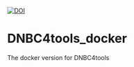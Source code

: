 [![DOI](https://zenodo.org/badge/520687333.svg)](https://zenodo.org/doi/10.5281/zenodo.12754991)
# DNBC4tools_docker
The docker version for DNBC4tools
